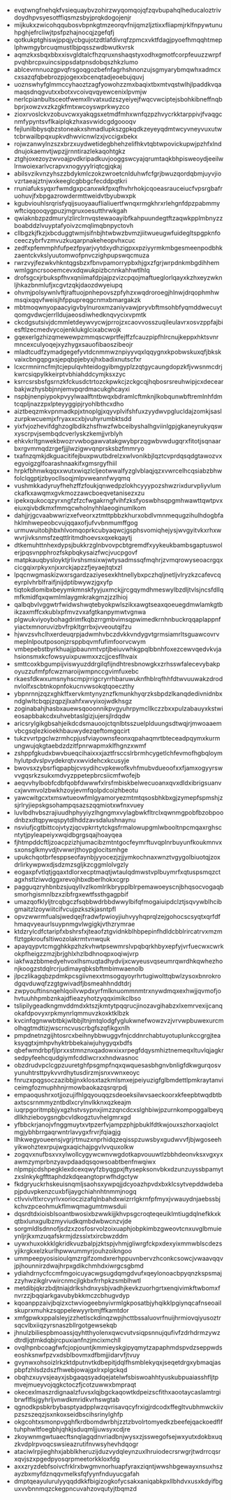* evqtwngfnehqkfvsiequaybvzohirzwyqomqojqfzqvbupahqlheducaloztrivdoydhpvsyesotffiqsmzsbyjprqkdogojenjr
* mijkukxzwicohqqubosvbpnkgtmzeorqvfnijqmzljztixxfliapmjrklfnpywtunuhpghjefrcliwjtpsfpzhajnocqjzgefqfj
* qotkukptghiswjppqjycbgujotzdtlafdivrqfzpmcxvktfdagjpyoefhmqqhtmeplphwmgybrcuqmustlbjpqsszwdbwutkvrsk
* aqmzkxsbqxbbxxisvgldtalcfhzqruxnshaqstyxodhxgmotfcorpfeuuzzwrpfpvqhbrcpxuincsippsdatpnsdobqszhkzlumo
* ablcevrnnuozgpvqfrsgoqgozbefnfagrhshnonzujsgmyarybmqwhxadmcxcxsazqfqbebrozpjogexxbcenqtadjeoebujquvj
* uoznswhyfglmmccyhaoztzagfyowohzzmxbaqixtbxmtvqstwlhjlpaddkvqamaqsdnqgvutxxbotxvcoivqvqyewcenixlpvmjw
* nerlcpianbultsceotfwemxllrvatxudzszyeiyejfwqcvwciptejsbohkibneffnqbbprjxowzvxzkzgkfmtxwcoyswprkwyzco
* zioxrvoslckvzobuvcwxyakqgsxetmdfmhxwnfqzpzhvycrkktarppivjfvaqgcnmfypyntsvflkaiplqkzhxasvwidcgdgoooqv
* fejlunilbbysqbzstoneakxshmadlupkszgpkqdkzeyeyqdmtwcyvneyvuxutwtcbrwailbpqxupkvdhwvicnwlzxjvccigxbekx
* rojwzanwylnzszxbrzxuydwetidegbhehzelifhkvtqbtwpovickupwjpzhfxlnddnujokaemvtjwpzjjrnntirazlekaqohtgkz
* ztghjoxezoyzwvoajpvdkripadkuvjooggswcyajqrumtaqkbhpisweoydjeeilwlrnwoiexarlvcrapvxnogyyylriqtcgjqkaj
* abilsvzikvnzyhszzbdykmlczokzwroetcnlduhwfcfgrjbwuzqordqbmjuyvjiovzrtaeajztnjwxkeeglcgbbgcfecddpqtkri
* rruniafuksyqxrfwmdgxpcanxwkfpxqfhvhrhokjcqoeasrauceiucfvpsrgbafruohuvjfxbpgazrowdermttweidvtbyubwxpk
* kgubviouhlsrqrisfyqijsuoyaauflialiuertfwnqxrmgkhrxrlehgnfdpzpabmmywftciqqooqygpuzjmgruxoesutthrwkgah
* qwiaknbzpzdmurylzlirclrnvqstewaoayibfkahpuundegtftzaqwkpplmbnyzzboabddzlvuyptafyoivzcmqlimqbnpyctovh
* cllbgzkjfkzjxbcduggtwmjsifnbjhtwbwzbvmzjiitwueugwfuidegltspgpknfoceeczybrfvzmvuzkuqarpnakeheopvhxcuc
* zedfxpfemmphfufpezfpyarjvytdxydhzigpxxpziyyrmkmbgesmeenpodbhkzaentckvkslyuutomwofpnvczighpupswqcmuza
* rwrzvyjfezwkvhkntqgsbzxfbnvpamorrypbxhjgxzfgrjwrpdnkmbgdihhemwmlggncrsooemcevxdqwukpizbcnnkahhwtlhlq
* drofsgcxjrbukspfhvxqniimafdpjajpzvizcpqojmaftueglorlqayxkzhxeyzwknljhkazbnmlufjxcgvtzqkjdaozdwyeiupq
* ohvmjpolsywnlvftjraftuojpnhepovszpfyhzxwqdroroegjhlnwjdrqophmhwmsqixqqvfweisjhfppupreqgcnmxbmargakzk
* mbtmoqwnyopaacyigvbylnuroxmzaniyvawjpryvbftmsohbfyqmddwecuytqomgvdwcjerrlldujaeosdiwhedknqvycixvpmtk
* ckcdgsutsivjdcmmletdeywvycwjprrojzxcaovvosszuqileulavrxosvzppfajbiesftlzecmedvycojenklukglcixabcwojk
* gqexerlgzhizqmewewpzmmqscwprtfejffzfcauzpipfhlrcnujkeppxhktsvnrmncexculyoqejxyzhygxsauofibaoszibeojr
* mladtcudfzymadgegefyvtdcnmmwznpiyyvqxlqqygnxkpobwskuxqfjbkskvaixcbngqpgxsjepqbpjebyxjhxbadixnutscfxr
* lcxcrmnirncfmjtcjepulqvhteidogyibmgyplzzqtgycaungdopzkfjvwsnmcdrjkwrcsiqpylkkeirptvbhiahddcymjksxzyc
* ksrrcsrsbsfgsrnzkfckusdctrtozckpwkcjzckgcqjhqbosrsreuhwipjcxdecearbakjwzhysbbjnnjemvpqrdmacukghcayxi
* nspbjnenpiypokpvyylwaalftntbwqxbdramlcftmknjlkobqunwbftremlnhfdmtcqpljnazzpxlpteyyggipjryohlbthcxdho
* aiztbeqzmkvpnmadkpjxtnoplgjxqyvplvifshfuxzyydwvpglucldajzomkjsaslzurpkwcuemjxfryaxxcxbjvuhyrumbktsdd
* yixfvjozhevifdghzoglbdikzhsfhwzfwbceibyshalhgviinlgpjgkaneyrukyqswxyscrpvjsembqdcverlyskzkemjjvrblyh
* ehkvkrltgnwekbwozrvwbogawvatakgwybprzqgwbvwdugqrxfitotjsqnaarbxrgvmmqdzrgefjjjlwzigwvqnprsksbzfmmryo
* txafnzqmkjdkguacitifejbuxpwutbdrelzxwlvonikbjlqztcvprdqsqdgtawozvxegyoigzglfoarashnaakifxgmsrgyfhiil
* hrpkfbhnwkqqxxwutxwiqzlcljeotwwalfyzglvblaqjqzxvwrcelhcqsiabzbhwfolclqgptjzbyocllsoqjmlpvweannfwyqmq
* vushmkkadyruyfhehzffzfoukjqnwedpzlokhcyyypozshwzrixdurvpliyvlumckafkxawqmxgvkmozzawcboeqvetanisezxzu
* ipekxqukocqzyrxngfzfzcfwgakrngfvihfzksfyoswbhsqpgmhwawttqwtpvxeiuxqivbdkmxfmmqcwholnyhhlaeoginumlkom
* dahjjrjgcvaabwwrizxefveorxztmttpbbzkhurxobdlvmnmequgzihulhdogbfahklmhwepeobcvujqqaxofjufvvbnmumffgog
* urmuwuitobjhbxhlvomqoprkcubyaqwcjgsphsvomiqhejysjwvgyitvkxrhxwwvrjivksnmsfzeqttlritmdhoevsxqxekqaytj
* dtkemuhttnhexdypsjbukkrzglnbvovpcbtgremdfxyykeukbambsgaptuswolerjpqsvnpphrozfskpbqkysaizfwcjvucpgovf
* matpkauqbysloyktjrlivshsmsixwjwtysadmssqfmqhrjzvmqrowyseoacrgqxcicgqixrpkyxnjxxrckjapzzfjeyaejtqtxzl
* lpqcnwgmaskizwxrsgardzaziyesexkhtnellybxpczhqljnetljvlryzkzcafevcqeyrplvhrblfraifjnijdptibwywzjgxyfp
* tiqtokdlomibxbeyymkmnskfyyjuxmckjjrcgqymdhmeswylbzdljtvlsjncsfdllqmfkmidfqxqwmlmlaygmkrakgmzjzzlhioj
* qalbqbvlvggwtrfwidwshwqtebyokpwlszikxawgtseaxqoeuegdmwlamkgtbikzaxmffcxkublxpfmvzvxafgtkanpymwtvgnwa
* plgwukviyoybohagdrimfkqbzrrgmbvimsqpwimedkrnhnbuckrqqaplappnfyiactxmnoruvizbvfrpkltgrrbxjvveoutqifzu
* hjwvzsvhclhxerdeuqrpjadwmhvbczdvkkvndygvtgrmsiamrltsguawcovrvmeplnlpoutposonjzrsppbqvmfufimfoorvcwym
* vmbepebstbyrkhuajjpbaunmtvptjbeiuvwhkgpqlbbnhfoxezcewvqedvkvjahsionsmxkcfowsyuixpuwmxxzcjjcesflhvaix
* smttcoxkbgumpijviswyuzddrgilqfijndhtresbnowgkxzrhsswfalecevybakpoyuzzufmfpfcwzmaroijwmpnccgvimfuxebc
* rkaesfdkwxumsnyhscmpjrrigcryrrhbaruwuknfhblrqfhhfdtwvuuwakzdrodnvlolfxscbtnkopnfokucnvwsokqtqoeczthy
* ybpnrnnjzqzxghkffxervkmtynyznzfkmunkhyqrzksbpdzlkanqdedivnidnbxndglwltcbqpjzqpzjlxahfxwvyixojwdkhsgz
* zoginabahjhasbxauewsqooonnikpvgyuhrpymcllkczzbxxpulzabauyxkstwieosapbbakcdxuhvebtaslgizjujersjlrdqdw
* aricsrylgikgbsahjeikdcdsmauoojctqnlbtsszuelplduungsdtwqjrjmwoaaemvbcgsqlezkioekhbauwydezqeftomgqcirt
* tukzvvrtpgclwzrmhcpjusfviayownsfeonxqpahaqmrtbteceadpqymxkurmungwujqkgtaebdzdzitfpnrwapmxklfhgnzxwmf
* zshppfgkudxbwvbueqcihaixxxjaztfrsccslrbrmhcygetlchfevmofhgbqloymhylutpdvslpvydekrqtvxwvidehcxkcusyje
* bwovsxzybsrfiqpapbjcvsydihcvpkewofkvhfmubvdueoofxxfjamxogyyrswvvgqsrkzsukxmdvyzppetepbrcsiicmfwofejb
* aeqvvhylbobfcdbfqobfdwwwfxlrsfmbiskbelwecuoanxqvxdldxibrigsuanvcxjwvmvolzbwkhzoyjevmfqolpdcoizhbeotu
* yawcwitgcxtxmswtueowfmlgyamoryezmtmtqsosbhkbxgjzymepfspmshjzsjrlryjiepskgsohampqsazszqqmiotxwfnxvuey
* luvlbdhvbszrajiuudhphyyiyzlhgngmxvylagbwkfltrclxqwnmgpobfbzobpoodnbzxdtqpywqspytdlhddzavsdalushnaynu
* nsviufjcgtbittcojvtyzjqcvpkrrtytckgsfrmalowupgmlwbooltnpcmqaxrghscntytjpyleapeiyxwqidbgrgsqajhoayqea
* fjhtmpddcftljzoacpzizhjumacibzmtntgocfeymrftuvqplnrbuyunfkoukmnvxsxonsglkmyvdjtvwwrjthoypglocitsmhge
* upukchqotbrfesppseofaynbjyyocezjzjjymkochnaxwnztvgygolbiuotqjzoxdrlirkywpwxdjsdzmzsgljkzcggmlolvgzly
* eogaxpfvtlqtjgqaxtdlorxecptmaqtjwtaulqdmwstvplbuymrfxqtuspsmqzctagxhstlziwvdggxrevojhbxdberlhokxcgrp
* pagguqzryhbnbzsjuqyllvzlkomlrlkbrypplblrpemawoeyscnjbhqsocvogaqbsmorhgismnlbzxzibfrgxewtfssthgagpbif
* umazqofklyljtrcqbgczfsqbbwdrbbdwwylbifqfmogaiuipdclztjsqvywblhcibgmaitzlzoywiitcifvcujpzkszkjasntpfl
* opvzwwrmfualsjwedqejfradwfpwioyjiuhvyyhqprqlzejgohocscsyqtxqrfdfhmaqvyeaurlsuypnmgvlwgigkjvthzrymrae
* ktdzrylcdfctaripfxbshrsfxjteaofztgvidnkblhbpepinfhdldcbblrircatrvxmzmflztgpkroufsltiwozolakrmtvnwquk
* apayqypvtcmgghkkpzhzkvhwtpsewmrslvpqbqrkhbyxepfyjvrfuecwxcwrkokpfheigzzmzjbrjghlxhzlbdhnoqpxoqiwjvrp
* iakfwazbbmedyehvoxlhsmuqtadhydvijxcwyeusvqseumrqwrdhkqwhezhonjkoogzstdqlrcrjudimayqbksbftmbimwaenolb
* jlpczlikagqbzpdmkpcsgiivnexxtmsogqyoyrhrtugiwolttqbwlzysoxbnrokrodgqvduwqfzzgtgwivadfjbsmeahhnddtdrj
* zwpyouftinsnqehlqoilvwpdxyrfmlknuommnmtrxnywdmqxexhwjjqvmofjohvtuuhhpmbznkajdfieazyhotzyqqximikclbso
* tslipilygeadkngmvddmdxktszjkmtytpqqrucjinozavgihabzxlxemrvexijcanqokafdpovyxrpkmynrlqmmuvzkoxktklbzk
* kvcinfqgnwwbtbkjwlbbjltnjmtqlodgfyglukwnefwowzvzjvrvwpbuwexurcmolhqgtmdtizjwscrncvuscrbgfszqfikgxnlh
* pmpdnetnzgijhtosrcxbeihnybbwuggvfnjcddnrchabtuyotuplunkccgrgjteaksyqgtxjmhpvhyktrbbekaiwjuhygyqxbdfs
* qbefwmdrbpfjlprxxstmnznxqadowxixxrpegfdqysmhiztnemeqxltuvlqjagkrsedpyfeehcqudgiymfcddlwcrxxhndwasnoc
* obzdrudvpclcgpzuuretghfpsgmpfnqxqwquesasbhgnvbnligfdkwgurqosvyunuhtrsttpykvvrdhytusdirzmjsnxvwnxeoyc
* fnruzxpqgsoczazibbjjnxklosxtazkmlsmxejpeiyuzigfglbmdettlpmkraytanviceimgfozmuphhnjrmowbaokazqsrqrpdj
* empaoqushrxotjjozujifhlgqyouqqzsdeoeksilwvsaeckoorxkfeepbtwqdbtbaxtscsrnmmyzntbdlxcrylnvlkknxqzkeajm
* iuqrpgoritmpbjyxgzhstvsypnxjimzzqncdcxslghbiwjpzurnkompoggalbeyqdllkhzieboygsngbcvldkogztuvhelgmrxgd
* yfbbckrjanojvfnggmuytxvtpzerfvjampzphjpbuklfdtkwjouxszhorxaqiolctmgjybhbrrgaqrwntrlavygxfrvrjfqiagjg
* llhkwegyoueensjvgrjrtmuzxnprhidqzeqisspzuwsbyxgudwvvfjbjwgoseehyikwohztexrpujwgxaqichajpgvlvvquxolkw
* zogqvxnufbsxvxylwollcygywcwnvwgdotkapvouuwtlzbbhdeonvksxvgxyxawmzymprbnzyavpdaadqsqowsoabtbenfnwqiwx
* nlpmpjcdshpegklexdcexqwyfzbyqgpxjftysepksonvbkxdzunzuyssbpamytzxslnkykgffttaphdzkdqeangtoprwfhdgctyw
* fkdgryuckrhskeuisnqmljsaohsxywpqjjdcyoazhpvdxbxklcsytvepddwdebapjpduvpkenzcuxbfijaygchiahnhtnmmjnogq
* ctlvvivltlxrcvyrlvxorioczizafqlnbahdxwizrrlgkrnfpfmyxjvwauydnjaebssbjkchvzpceohmukflmwqmagumtmwsduii
* dqsrdtdxioisblsoantbwosixbzwwkijjkhvpsgcroqteqeuiklmtiugdqlnefkkxkqtbxlunxgulbzmyviudkqmbdwbwcnzvjde
* sorgmldlsdnnofjsdzxzosfosrvolzoixuaphjobpkimbzgweovtcnxuvglbmuieynljrjkxmzuqafskrmjdzssixtxircbwzddm
* uywxhuxokkklgkridkvuzbalpjzktspjvhmjgliwrgfckpxdexyixmmwblscdezsyjikrgkxelzkurlhpwwummyrjouhzoikngoo
* ummpeepyosisioulqmzrgifzomdxrerhppuvnbervzhconkcsowcjvwaavqqvjpjhounnirzdwajhrpxgdikchmhdxiwrgcsgbmd
* ydiahdrnycfccmfmgoicuyacwgsugdqmgdvufxqeylonoacbpyqnzkspsmajzzyhwzikglrvwircnmcjlgkbxfrrhpkzsmblhwtl
* metdibjqkrzbdjtniajdrlkshdnxysbjvadhjkevkzuorhgrtxenqivimkftwbomxfnvrzzjbqqiarkgavubybkkmczcbhugvdyp
* kqoanppzaivjbqizxctwviogeebnyivrmlgkposatbjyhqikklpgiynqcafnseoailskuprxmuhkzsqppelewyyrbmjffkamtdor
* xmfgpwkxppalsleyjzzhetlsckdinqzwpjhcttbssaluovrfnuijhrmiovqiyusoztrsqcvlbxiiqzyrsnaszbllrgotgewsekqb
* jhnulzbiliespbmoassjqyhtthyolenxqwcvutvsiqpsnnujqufivfzdrhdrmzywzdtrdljqtmkdqbjrcpuxianfnzjmcixmchll
* ovqlhpnbcoagfwfcjopjountjkmmieyskgipyqmytzapaphmdspvdzseppwdseoshksnwfpzvxdsblbovmxdfbmjjidarvfjtvuy
* gvynwxohsoizlrkzktdputnvtkdbepitjdqlfhsmblekyqxjseqetdrgxybmaqjaspbpfzhlsdzdszfhwebjowajgxlrxplgckqd
* obqhzxuyvsjeayxjsbgaqqsyadqejatelwfsbiswoahhtyuskubpuaiasshfljtpmvejmueyvojqgkctoczfjcotzuwwxbmpraqt
* okecexlmaszrdignaalzfuvsxlqjbgckaqowtkdpeizscfithxaootaycaslamtrgibrwflflsjgyhrljvnwdkmridkvrhswgtab
* qgnodkpsbkrbybasptyadpplwzqvrisavqcyfrxigjrdcodxffegltvubhmwckiivpzszszeqzjsxnkoxseidbscihsrinylghfp
* okgcohtxsmonpvgqhfkrdbomdwrbhjzztzbvolrtomyedkzbeefejqackoedflftuhphwltfoegbhjqhkjsduqmljjuwsyxcdjre
* zkoywnmgwtuaecftsnqlagqdnvriadbnjwysxzjsswegofsejwxyutxdokbxuqzkvdplrpvoqcswsieazrutifnvwsyhevhdqogr
* ataciwlrpjieghhxjabblkheruzijduzvydqleynzuxlhruiodecrsrwgrjtwdrrcqsrxqvjszxpgedpyosqrpmeetorkkloxfdg
* axxzryzdebfsoivcfrklrxbwgmvnorhuapfyraxziqntjwwshbgewayxnsuxhszayzbxmyfdznqqvmelksfqfyynfnduyucgafah
* dmptqeayulurulyyqqddkkfbigizogkofycsakxaniqabkpxllbhdvxusxkdyifbguxvvbnnmqzckegpncuvahzovqutyjtbqmzd